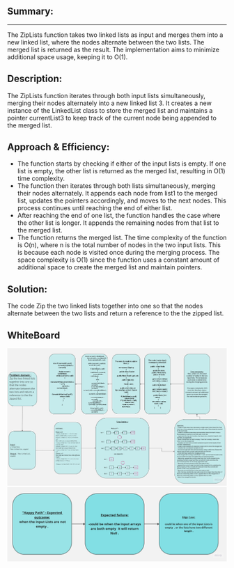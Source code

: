 ## Summary:
------------
The ZipLists function takes two linked lists as input and merges them into a new linked list, 
where the nodes alternate between the two lists. The merged list is returned as the result.
The implementation aims to minimize additional space usage, keeping it to O(1).
## Description:

The ZipLists function iterates through both input lists simultaneously,
merging their nodes alternately into a new linked list 3. 
It creates a new instance of the LinkedList class to store the merged list and maintains a pointer currentList3 to
keep track of the current node being appended to the merged list.
## Approach & Efficiency:
- The function starts by checking if either of the input lists is empty. If one list is empty, the other list is returned as the merged list, resulting in O(1) time complexity.
- The function then iterates through both lists simultaneously, merging their nodes alternately. It appends each node from list1 to the merged list, updates the pointers accordingly, and moves to the next nodes. This process continues until reaching the end of either list.
- After reaching the end of one list, the function handles the case where the other list is longer. It appends the remaining nodes from that list to the merged list.
- The function returns the merged list.
The time complexity of the function is O(n), where n is the total number of nodes in the two input lists. This is because each node is visited once during the merging process.
The space complexity is O(1) since the function uses a constant amount of additional space to create the merged list and maintain pointers.
## Solution:
The code Zip the two linked lists together into one so that the nodes alternate between the two lists and return a reference to the the zipped list.
## WhiteBoard   

![](./zip.jpg)
![](./zipping.jpg)

